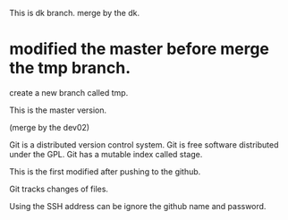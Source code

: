 This is dk branch.
merge by the dk.

modified the master before merge the tmp branch.
=======
create a new branch called tmp.

This is the master version.

(merge by the dev02)

Git is a distributed version control system.
Git is free software distributed under the GPL.
Git has a mutable index called stage.

This is the first modified after pushing to the github.

Git tracks changes of files.

Using the SSH address can be ignore the github name and password.
